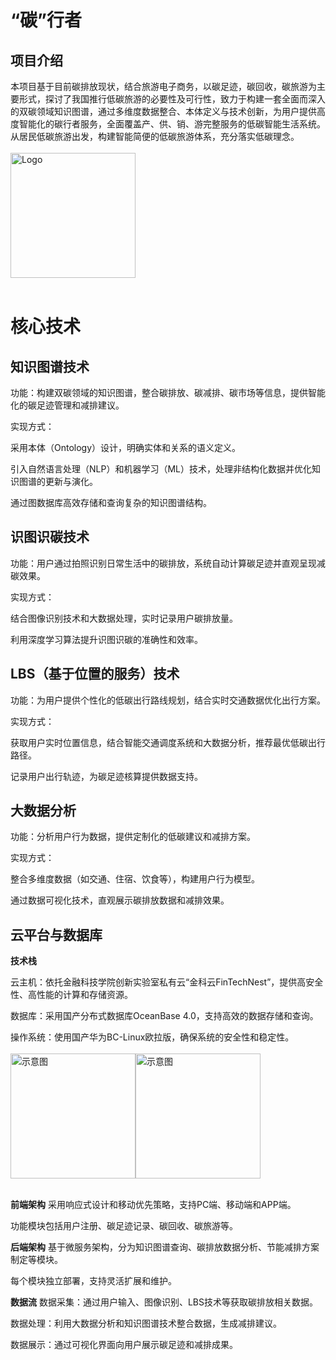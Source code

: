 # “碳”行者
## 项目介绍
本项目基于目前碳排放现状，结合旅游电子商务，以碳足迹，碳回收，碳旅游为主要形式，探讨了我国推行低碳旅游的必要性及可行性，致力于构建一套全面而深入的双碳领域知识图谱，通过多维度数据整合、本体定义与技术创新，为用户提供高度智能化的碳行者服务，全面覆盖产、供、销、游完整服务的低碳智能生活系统。从居民低碳旅游出发，构建智能简便的低碳旅游体系，充分落实低碳理念。
</br> </br>
<img src=".[/图片3.jpg](https://github.com/Smile-Ryin/Carbon-Walker/blob/main/%E5%9B%BE%E7%89%873.jpg?raw=true)" alt="Logo" width="200" align="center">
</br> </br>

# 核心技术
## 知识图谱技术
功能：构建双碳领域的知识图谱，整合碳排放、碳减排、碳市场等信息，提供智能化的碳足迹管理和减排建议。

实现方式：

采用本体（Ontology）设计，明确实体和关系的语义定义。

引入自然语言处理（NLP）和机器学习（ML）技术，处理非结构化数据并优化知识图谱的更新与演化。

通过图数据库高效存储和查询复杂的知识图谱结构。

## 识图识碳技术
功能：用户通过拍照识别日常生活中的碳排放，系统自动计算碳足迹并直观呈现减碳效果。

实现方式：

结合图像识别技术和大数据处理，实时记录用户碳排放量。

利用深度学习算法提升识图识碳的准确性和效率。

## LBS（基于位置的服务）技术
功能：为用户提供个性化的低碳出行路线规划，结合实时交通数据优化出行方案。

实现方式：

获取用户实时位置信息，结合智能交通调度系统和大数据分析，推荐最优低碳出行路径。

记录用户出行轨迹，为碳足迹核算提供数据支持。

## 大数据分析
功能：分析用户行为数据，提供定制化的低碳建议和减排方案。

实现方式：

整合多维度数据（如交通、住宿、饮食等），构建用户行为模型。

通过数据可视化技术，直观展示碳排放数据和减排效果。

## 云平台与数据库
**技术栈**

云主机：依托金融科技学院创新实验室私有云“金科云FinTechNest”，提供高安全性、高性能的计算和存储资源。

数据库：采用国产分布式数据库OceanBase 4.0，支持高效的数据存储和查询。

操作系统：使用国产华为BC-Linux欧拉版，确保系统的安全性和稳定性。
</br> </br>
<img src=".[/图片1.png](https://github.com/Smile-Ryin/Carbon-Walker/blob/main/%E5%9B%BE%E7%89%871.png?raw=true)" alt="示意图" width="200" align="center"><img src=".[/图片2.png](https://github.com/Smile-Ryin/Carbon-Walker/blob/main/%E5%9B%BE%E7%89%872.png?raw=true)" alt="示意图" width="200" align="center">
</br> </br>

**前端架构**
采用响应式设计和移动优先策略，支持PC端、移动端和APP端。

功能模块包括用户注册、碳足迹记录、碳回收、碳旅游等。

**后端架构**
基于微服务架构，分为知识图谱查询、碳排放数据分析、节能减排方案制定等模块。

每个模块独立部署，支持灵活扩展和维护。

**数据流**
数据采集：通过用户输入、图像识别、LBS技术等获取碳排放相关数据。

数据处理：利用大数据分析和知识图谱技术整合数据，生成减排建议。

数据展示：通过可视化界面向用户展示碳足迹和减排成果。
